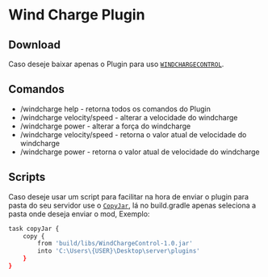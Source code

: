 # Wind Charge Plugin

## Download

Caso deseje baixar apenas o Plugin para uso [`WINDCHARGECONTROL`](https://github.com/R4NP3R/WindChargePlugin/tree/main/build/libs).

## Comandos

* /windcharge help - retorna todos os comandos do Plugin
* /windcharge velocity/speed <speed> - alterar a velocidade do windcharge
* /windcharge power <strength> - alterar a força do windcharge
* /windcharge velocity/speed - retorna o valor atual de velocidade do windcharge
* /windcharge power - retorna o valor atual de velocidade do windcharge

## Scripts

Caso deseje usar um script para facilitar na hora de enviar o plugin para pasta do seu servidor use o [`CopyJar`](https://github.com/R4NP3R/WindChargePlugin/tree/main/build/libs), lá no build.gradle apenas seleciona a pasta onde deseja enviar o mod, Exemplo:

```sh
task copyJar {
    copy {
        from 'build/libs/WindChargeControl-1.0.jar'
        into 'C:\Users\{USER}\Desktop\server\plugins'
    }
}

```




